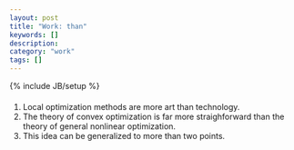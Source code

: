 ```yaml
---
layout: post
title: "Work: than"
keywords: []
description: 
category: "work"
tags: []
---
```

{% include JB/setup %}

####
1. Local optimization methods are more art than technology.
2. The theory of convex optimization is far more straighforward than the theory of general nonlinear optimization.
3. This idea can be generalized to more than two points.
